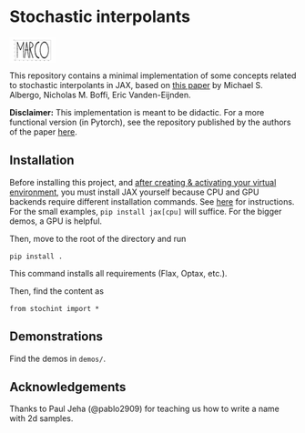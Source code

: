 # Stochastic interpolants


<img src="https://github.com/pnkraemer/mini-stochastic-interpolants/blob/main/name_sample_animation.gif" width="80" height="45" align="center" />


This repository contains a minimal implementation of some concepts related to stochastic interpolants in JAX, based on [this paper](https://arxiv.org/abs/2303.08797) by Michael S. Albergo, Nicholas M. Boffi, Eric Vanden-Eijnden.


**Disclaimer:**
This implementation is meant to be didactic.
For a more functional version (in Pytorch), see the repository published by the authors of the paper [here](https://github.com/malbergo/stochastic-interpolants).



## Installation

Before installing this project, 
and [after creating & activating your virtual environment](https://realpython.com/python-virtual-environments-a-primer/), 
you must install JAX yourself because CPU and GPU backends require different installation commands.
See [here](https://jax.readthedocs.io/en/latest/installation.html) for instructions.
For the small examples, `pip install jax[cpu]` will suffice. 
For the bigger demos, a GPU is helpful.


Then, move to the root of the directory and run
```
pip install .
```
This command installs all requirements (Flax, Optax, etc.).

Then, find the content as
```
from stochint import *
```

## Demonstrations

Find the demos in `demos/`.


## Acknowledgements

Thanks to Paul Jeha (@pablo2909) for teaching us how to write a name with 2d samples.

